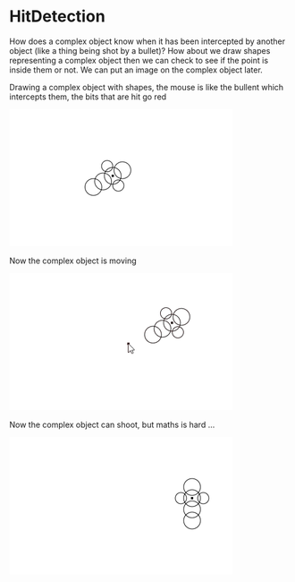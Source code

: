 # HitDetection

How does a complex object know when it has been intercepted by another object (like a thing being shot by a bullet)? How about we draw shapes representing a complex object then we can check to see if the point is inside them or not. We can put an image on the complex object later.

Drawing a complex object with shapes, the mouse is like the bullent which intercepts them, the bits that are hit go red

![Example 1](HitDetection01.gif?raw=true "Example of mouse intercept")


Now the complex object is moving

![Example 2](HitDetection02.gif?raw=true "Example of moving with intercept")


Now the complex object can shoot, but maths is hard ...

![Example 3](HitDetection03.gif?raw=true "Example of shooting going wrong")

